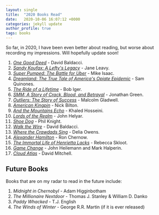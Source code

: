 ```yaml
---
layout: single
title:  "2020 Books Read"
date:   2020-10-06 16:07:12 +0000
categories: jekyll update
author_profile: true
tags: books
---
```


So far, in 2020, I have been even better about reading, but worse about recording my impressions. Will hopefully update soon!

 1. [*One Good Deed*](https://www.goodreads.com/book/show/44016314-one-good-deed) - David Baldacci.
 2. [*Sandy Koufax: A Lefty's Legacy*](https://www.goodreads.com/book/show/653118.Sandy_Koufax) - Jane Leavy.
 3. [*Super Pumped: The Battle for Uber*](https://www.goodreads.com/en/book/show/44573628-super-pumped) - Mike Isaac.
 4. [*Dreamland: The True Tale of America's Opiate Epidemic*](https://www.bloomsbury.com/us/dreamland-9781620402511/) - Sam Quinones.
 5. [*The Ride of a Lifetime*](https://www.goodreads.com/book/show/44525305-the-ride-of-a-lifetime) - Bob Iger.
 6. [*SMM: A Story of Crack, Blood, and Betrayal*](https://www.goodreads.com/book/show/41817495-sex-money-murder) - Jonathan Green.
 7. [*Outliers: The Story of Success*](https://www.goodreads.com/book/show/3228917-outliers) - Malcolm Gladwell.
 8. [*American Kingpin*](https://www.goodreads.com/book/show/31920777-american-kingpin) - Nick Bilton.
 9. [*And the Mountains Echo*](https://www.goodreads.com/book/show/16115612-and-the-mountains-echoed) - Khaled Hosseini.
 10. [*Lords of the Realm*](https://www.goodreads.com/book/show/362975.The_Lords_of_the_Realm) - John Helyar.
 11. [*Shoe Dog*](https://www.goodreads.com/book/show/27220736-shoe-dog) - Phil Knight.
 12. [*Walk the Wire*](https://www.goodreads.com/book/show/52838845-walk-the-wire) - David Baldacci.
 13. [*Where the Crawdads Sing*](https://www.goodreads.com/book/show/36809135-where-the-crawdads-sing) - Delia Owens.
 14. [*Alexander Hamilton*](https://www.goodreads.com/book/show/16130.Alexander_Hamilton) - Ron Chernow.
 15. [*The Immortal Life of Henrietta Lacks*](https://www.goodreads.com/book/show/6493208-the-immortal-life-of-henrietta-lacks) - Rebecca Skloot.
 16. [*Game Change*](https://www.goodreads.com/book/show/6694937-game-change) - John Heilemann and Mark Halperin.
 17. [*Cloud Atlas*](https://www.goodreads.com/book/show/49628.Cloud_Atlas) - David Mitchell.

## Future Books
Books that are on my radar to read in the future include:
 1. *Midnight in Chernobyl* - Adam Higginbotham 
 2. *The Millionaire Nextdoor* - Thomas J. Stanley & William D. Danko 
 3. *Paddy Whacked* - T.J. English
 4. *The Winds of Winter* - George R.R. Martin (if it is ever released)